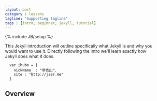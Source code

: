 ```yaml
---
layout: post
category : lessons
tagline: "Supporting tagline"
tags : [intro, beginner, jekyll, tutorial]
---
```

{% include JB/setup %}

This Jekyll introduction will outline specifically  what Jekyll is and why you would want to use it.
Directly following the intro we'll learn exactly _how_ Jekyll does what it does.

```
  var ihubo = {
    nickName  : "草依山",
    site : "http://jser.me"
  }
```

## Overview 

